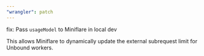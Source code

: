 ```yaml
---
"wrangler": patch
---
```


fix: Pass `usageModel` to Miniflare in local dev

This allows Miniflare to dynamically update the external subrequest limit for Unbound workers.
